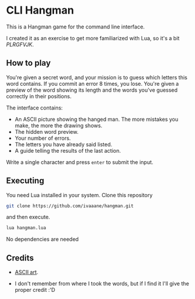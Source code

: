 # CLI Hangman

This is a Hangman game for the command line interface.

I created it as an exercise to get more familiarized with Lua, so it's a bit _PLRGFVJK_.

## How to play

You're given a secret word, and your mission is to guess which letters this word contains. If you commit
an error 8 times, you lose. You're given a preview of the word showing its length and the words you've
guessed correctly in their positions.

The interface contains:

* An ASCII picture showing the hanged man. The more mistakes you make, the more the drawing shows.
* The hidden word preview.
* Your number of errors.
* The letters you have already said listed.
* A guide telling the results of the last action.

Write a single character and press `enter` to submit the input.

## Executing

You need Lua installed in your system. Clone this repository

```bash
git clone https://github.com/ivaaane/hangman.git
```

and then execute.

```bash
lua hangman.lua
```

No dependencies are needed

## Credits

* [ASCII art](https://gist.github.com/chrishorton/8510732aa9a80a03c829b09f12e20d9c).

* I don't remember from where I took the words, but if I find it I'll give the proper credit :'D
